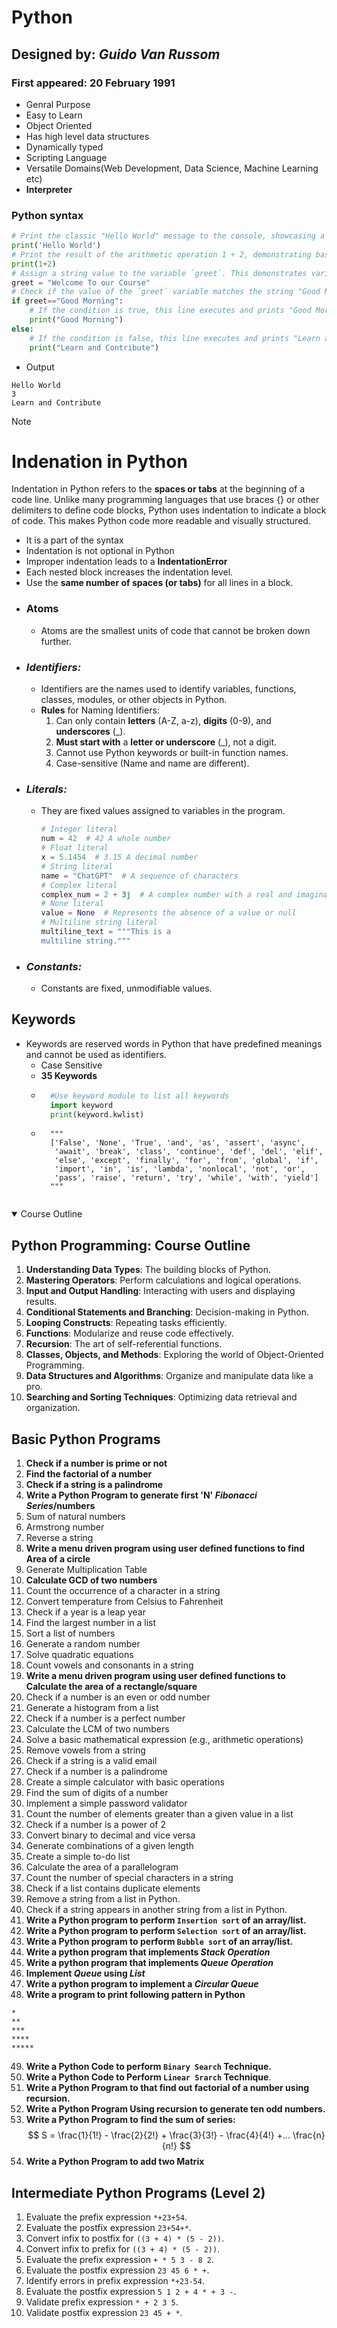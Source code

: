 # Python
## Designed by: *Guido Van Russom*
### First appeared: 20 February 1991
- Genral Purpose
- Easy to Learn
- Object Oriented
- Has high level data structures
- Dynamically typed
- Scripting Language
- Versatile Domains(Web Development, Data Science, Machine Learning etc)
- **Interpreter**

### Python syntax
```python
# Print the classic "Hello World" message to the console, showcasing a simple output operation.
print('Hello World')
# Print the result of the arithmetic operation 1 + 2, demonstrating basic math and the `print` function.
print(1+2)
# Assign a string value to the variable `greet`. This demonstrates variable initialization and string handling.
greet = "Welcome To our Course"
# Check if the value of the `greet` variable matches the string "Good Morning". Demonstrates an `if` statement for conditional logic.
if greet=="Good Morning":
    # If the condition is true, this line executes and prints "Good Morning" to the console.
    print("Good Morning")
else:
    # If the condition is false, this line executes and prints "Learn and Contribute" to the console.
    print("Learn and Contribute")
```

- Output

```
Hello World
3
Learn and Contribute
````

> [!Note]
> # Indenation in Python
> Indentation in Python refers to the **spaces or tabs** at the beginning of a code line. Unlike many programming languages that use braces {} or other delimiters to define code blocks, Python uses indentation to indicate a block of code. This makes Python code more readable and visually structured.
> - It is a part of the syntax
> - Indentation is not optional in Python
> - Improper indentation leads to a **IndentationError**
> - Each nested block increases the indentation level.
> - Use the **same number of spaces (or tabs)** for all lines in a block.


- ### Atoms
    - Atoms are the smallest units of code that cannot be broken down further.


- ### *Identifiers:* 
    - Identifiers are the names used to identify variables, functions, classes, modules, or other objects in Python.
    - **Rules** for Naming Identifiers:
        1. Can only contain **letters** (A-Z, a-z), **digits** (0-9), and **underscores** (_).
        2. **Must start with** a **letter or underscore** (_), not a digit.
        3. Cannot use Python keywords or built-in function names.
        4. Case-sensitive (Name and name are different).

- ### *Literals:*
    - They are fixed values assigned to variables in the program.
        ```python
        # Integer literal
        num = 42  # 42 A whole number
        # Float literal
        x = 5.1454  # 3.15 A decimal number
        # String literal
        name = "ChatGPT"  # A sequence of characters
        # Complex literal
        complex_num = 2 + 3j  # A complex number with a real and imaginary part
        # None literal
        value = None  # Represents the absence of a value or null
        # Multiline string literal
        multiline_text = """This is a
        multiline string."""
- ### *Constants:*
    - Constants are fixed, unmodifiable values.

## Keywords
- Keywords are reserved words in Python that have predefined meanings and cannot be used as identifiers.
    - Case Sensitive
    - **35 Keywords**
    - ```python
        #Use keyword module to list all keywords
        import keyword
        print(keyword.kwlist)
    - ```
        """
        ['False', 'None', 'True', 'and', 'as', 'assert', 'async',
         'await', 'break', 'class', 'continue', 'def', 'del', 'elif', 
         'else', 'except', 'finally', 'for', 'from', 'global', 'if', 
         'import', 'in', 'is', 'lambda', 'nonlocal', 'not', 'or', 
         'pass', 'raise', 'return', 'try', 'while', 'with', 'yield']
        """
    
<details open>
<summary>Course Outline</summary>
<h2>Python Programming: Course Outline</h2>
<ol>
    <li><strong>Understanding Data Types</strong>: The building blocks of Python.</li>
    <li><strong>Mastering Operators</strong>: Perform calculations and logical operations.</li>
    <li><strong>Input and Output Handling</strong>: Interacting with users and displaying results.</li>
    <li><strong>Conditional Statements and Branching</strong>: Decision-making in Python.</li>
    <li><strong>Looping Constructs</strong>: Repeating tasks efficiently.</li>
    <li><strong>Functions</strong>: Modularize and reuse code effectively.</li>
    <li><strong>Recursion</strong>: The art of self-referential functions.</li>
    <li><strong>Classes, Objects, and Methods</strong>: Exploring the world of Object-Oriented Programming.</li>
    <li><strong>Data Structures and Algorithms</strong>: Organize and manipulate data like a pro.</li>
    <li><strong>Searching and Sorting Techniques</strong>: Optimizing data retrieval and organization.</li>
</ol>
</details>

## Basic Python Programs
1. **Check if a number is prime or not** 
2. **Find the factorial of a number** 
3. **Check if a string is a palindrome**  
4. **Write a Python Program to generate first 'N' *Fibonacci Series*/numbers**  
5. Sum of natural numbers  
6. Armstrong number  
7. Reverse a string  
8. **Write  a menu driven program using user defined functions to find Area of a circle** 
9. Generate Multiplication Table  
10. **Calculate GCD of two numbers**  
11. Count the occurrence of a character in a string  
12. Convert temperature from Celsius to Fahrenheit  
13. Check if a year is a leap year  
14. Find the largest number in a list  
15. Sort a list of numbers  
16. Generate a random number  
17. Solve quadratic equations  
18. Count vowels and consonants in a string  
19. **Write  a menu driven program using user defined functions to Calculate the area of a rectangle/square** 
20. Check if a number is an even or odd number
21. Generate a histogram from a list  
22. Check if a number is a perfect number  
23. Calculate the LCM of two numbers  
24. Solve a basic mathematical expression (e.g., arithmetic operations)  
25. Remove vowels from a string  
26. Check if a string is a valid email  
27. Check if a number is a palindrome  
28. Create a simple calculator with basic operations  
29. Find the sum of digits of a number  
30. Implement a simple password validator  
31. Count the number of elements greater than a given value in a list  
32. Check if a number is a power of 2  
33. Convert binary to decimal and vice versa  
34. Generate combinations of a given length  
35. Create a simple to-do list  
36. Calculate the area of a parallelogram  
37. Count the number of special characters in a string  
38. Check if a list contains duplicate elements
39. Remove a string from a list in Python.
40. Check if a string appears in another string from a list in Python.
41. **Write a Python program to perform `Insertion sort` of an array/list.**
42. **Write a Python program to perform `Selection sort` of an array/list.**
43. **Write a Python program to perform `Bubble sort` of an array/list.**
44. **Write a python program that implements *Stack Operation*** 
45. **Write a python program that implements *Queue Operation*** 
46. **Implement *Queue* using *List***
47. **Write a python program to implement a *Circular Queue***
48. **Write a program to print following pattern in Python**
```
*
**
***
****
*****
```
49. **Write a Python Code to perform `Binary Search` Technique.**
50. **Write a Python Code to Perform  `Linear Srarch` Technique**.
51. **Write a  Python Program to that find out factorial of a number using recursion.**
52. **Write a Python Program Using recursion to generate ten odd numbers.**
53. **Write a Python Program to find the sum of series:**
$$
S = \frac{1}{1!} - \frac{2}{2!} + \frac{3}{3!} - \frac{4}{4!} +... \frac{n}{n!} 
$$
54. **Write a Python Program to add two Matrix**

## Intermediate Python Programs (Level 2)
1. Evaluate the prefix expression `*+23+54`.  
2. Evaluate the postfix expression `23+54+*`.  
3. Convert infix to postfix for `((3 + 4) * (5 - 2))`.  
4. Convert infix to prefix for `((3 + 4) * (5 - 2))`.  
5. Evaluate the prefix expression `+ * 5 3 - 8 2`.  
6. Evaluate the postfix expression `23 45 6 * +`.  
7. Identify errors in prefix expression `*+23-54`.  
8. Evaluate the postfix expression `5 1 2 + 4 * + 3 -`.  
9. Validate prefix expression `* + 2 3 5`.  
10. Validate postfix expression `23 45 + *`.


